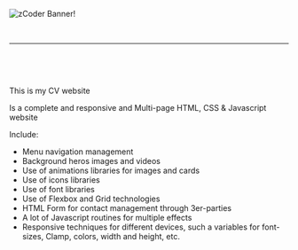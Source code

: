 ![zCoder Banner!](img/log.png)

<br>

---

<br>

<p style="text-align:justify; font-size:14px">
<br>

This is my CV website
<br>

Is a complete and responsive and Multi-page HTML, CSS & Javascript website
<br>

Include:
<br>

- Menu navigation management
- Background heros images and videos
- Use of animations libraries for images and cards
- Use of icons libraries
- Use of font libraries
- Use of Flexbox and Grid technologies
- HTML Form for contact management through 3er-parties
- A lot of Javascript routines for multiple effects
- Responsive techniques for different devices, such a variables for font-sizes, Clamp, colors, width and height, etc.
</p>
